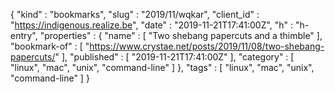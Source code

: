 {
  "kind" : "bookmarks",
  "slug" : "2019/11/wqkar",
  "client_id" : "https://indigenous.realize.be",
  "date" : "2019-11-21T17:41:00Z",
  "h" : "h-entry",
  "properties" : {
    "name" : [ "Two shebang papercuts and a thimble" ],
    "bookmark-of" : [ "https://www.crystae.net/posts/2019/11/08/two-shebang-papercuts/" ],
    "published" : [ "2019-11-21T17:41:00Z" ],
    "category" : [ "linux", "mac", "unix", "command-line" ]
  },
  "tags" : [ "linux", "mac", "unix", "command-line" ]
}
